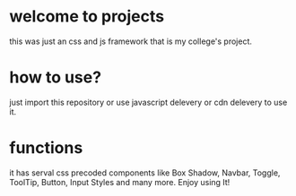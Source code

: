 # welcome to projects
this was just an css and js framework that is my college's project.
# how to use?
just import this repository or use javascript delevery or cdn delevery to use it.
# functions
it has serval css precoded components like Box Shadow, Navbar, Toggle, ToolTip, Button, Input Styles and many more.
Enjoy using It!
